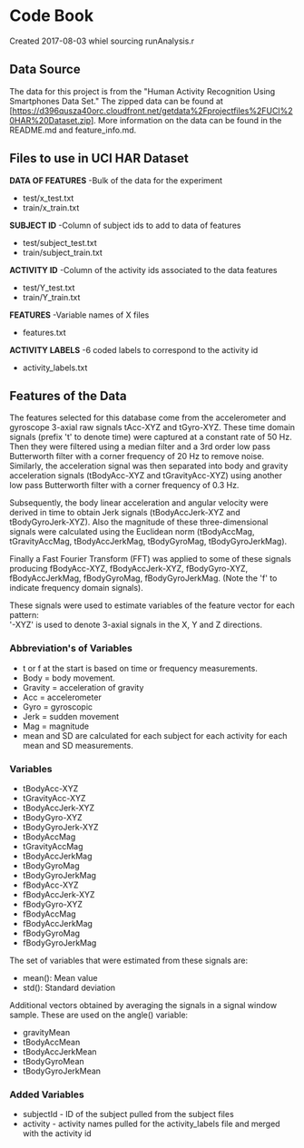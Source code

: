 # Code Book 
Created 2017-08-03 whiel sourcing runAnalysis.r

## Data Source
The data for this project is from the "Human Activity Recognition Using Smartphones Data Set." The zipped data can be found at [https://d396qusza40orc.cloudfront.net/getdata%2Fprojectfiles%2FUCI%20HAR%20Dataset.zip]. More information on the data can be found in the README.md and feature_info.md. 


## Files to use in UCI HAR Dataset
**DATA OF FEATURES** \-Bulk of the data for the experiment
* test/x_test.txt
* train/x_train.txt

**SUBJECT ID** \-Column of subject ids to add to data of features
* test/subject_test.txt
* train/subject_train.txt

**ACTIVITY ID** \-Column of the activity ids associated to the data features
* test/Y_test.txt
* train/Y_train.txt

**FEATURES**  \-Variable names of X files
* features.txt

**ACTIVITY LABELS** \-6 coded labels to correspond to the activity id
* activity_labels.txt 

## Features of the Data 
The features selected for this database come from the accelerometer and gyroscope 3-axial raw signals tAcc-XYZ and tGyro-XYZ. These time domain signals (prefix 't' to denote time) were captured at a constant rate of 50 Hz. Then they were filtered using a median filter and a 3rd order low pass Butterworth filter with a corner frequency of 20 Hz to remove noise. Similarly, the acceleration signal was then separated into body and gravity acceleration signals (tBodyAcc-XYZ and tGravityAcc-XYZ) using another low pass Butterworth filter with a corner frequency of 0.3 Hz. 

Subsequently, the body linear acceleration and angular velocity were derived in time to obtain Jerk signals (tBodyAccJerk-XYZ and tBodyGyroJerk-XYZ). Also the magnitude of these three-dimensional signals were calculated using the Euclidean norm (tBodyAccMag, tGravityAccMag, tBodyAccJerkMag, tBodyGyroMag, tBodyGyroJerkMag). 

Finally a Fast Fourier Transform (FFT) was applied to some of these signals producing fBodyAcc-XYZ, fBodyAccJerk-XYZ, fBodyGyro-XYZ, fBodyAccJerkMag, fBodyGyroMag, fBodyGyroJerkMag. (Note the 'f' to indicate frequency domain signals). 

These signals were used to estimate variables of the feature vector for each pattern:  
'-XYZ' is used to denote 3-axial signals in the X, Y and Z directions.

### Abbreviation's of Variables
* t or f at the start is based on time or frequency measurements.
* Body = body movement.
* Gravity = acceleration of gravity
* Acc = accelerometer 
* Gyro = gyroscopic 
* Jerk = sudden movement 
* Mag = magnitude 
* mean and SD are calculated for each subject for each activity for each mean and SD measurements.

### Variables
* tBodyAcc-XYZ
* tGravityAcc-XYZ
* tBodyAccJerk-XYZ
* tBodyGyro-XYZ
* tBodyGyroJerk-XYZ
* tBodyAccMag
* tGravityAccMag
* tBodyAccJerkMag
* tBodyGyroMag
* tBodyGyroJerkMag
* fBodyAcc-XYZ
* fBodyAccJerk-XYZ
* fBodyGyro-XYZ
* fBodyAccMag
* fBodyAccJerkMag
* fBodyGyroMag
* fBodyGyroJerkMag

The set of variables that were estimated from these signals are: 

* mean(): Mean value
* std(): Standard deviation

Additional vectors obtained by averaging the signals in a signal window sample. These are used on the angle() variable:

* gravityMean
* tBodyAccMean
* tBodyAccJerkMean
* tBodyGyroMean
* tBodyGyroJerkMean

### Added Variables
* subjectId \- ID of the subject pulled from the subject files
* activity \- activity names pulled for the activity\_labels file and  merged with the activity id 
